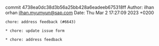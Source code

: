 commit 4738ea0dc38d3b56a25bb428a6eadeeb675318ff
Author: ilhan orhan <ilhan.myumyun@sap.com>
Date:   Thu Mar 2 17:27:09 2023 +0200

    chore: address feedback (#6643)
    
    * chore: update issue form
    
    * chore: address feedback
